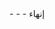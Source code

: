 <meta data-spell-branch  data-spell-update-dyn-onchange>
- <meta data-dyn="spell-word-prediction" data-words-file="yi.json" data-max-nodes="3"  data-predict-after-n-chars="3">
- <meta data-dyn="spell-letter-prediction" data-words-file="yi.json" data-alphabet="תתּשׂשׁרקצפפּעסנמלכּיvחזזהדגבבּאכמנפצ">
- إنهاء<meta data-spell-finish>